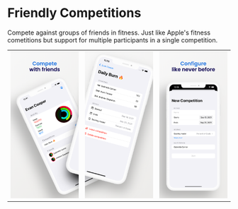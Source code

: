 <style>
td, th {
   border: none!important;
}
</style>

# Friendly Competitions

Compete against groups of friends in fitness. Just like Apple's fitness cometitions but support for multiple participants in a single competition.

<table border:none>
  <tr>
    <td valign="top"><img src="screenshots/MockUp/11 Pro Max/1.png"></td>
    <td valign="top"><img src="screenshots/MockUp/11 Pro Max/2.png"></td>
    <td valign="top"><img src="screenshots/MockUp/11 Pro Max/3.png"></td>
  </tr>
 </table>
